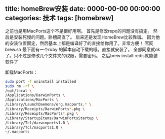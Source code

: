 title: homeBrew安装
date: 0000-00-00 00:00:00
categories: 技术
tags: [homebrew]
---

之前也是用MacPorts这个不是很好用啊。
首先是修改repo的问题没有搞定。
然后是安装死慢的问题。卧槽简直了。
后来还是发现HomeBrew比较靠谱。
因为他的安装位置固定，然后基本上都是编译好了的直接给你用了。非常方便！
官网 brew.sh 最下面有一个ruby 的脚本自动下载的哦。直接就安装了。
全部同意就ok了。只不过是修改几个文件夹的权限，需要密码。
之后brew install redis就能装软件了

卸载MacPorts：
```bash
sudo port -f uninstall installed
sudo rm -rf \
/opt/local \
/Applications/DarwinPorts \
/Applications/MacPorts \
/Library/LaunchDaemons/org.macports.* \
/Library/Receipts/DarwinPorts*.pkg \
/Library/Receipts/MacPorts*.pkg \
/Library/StartupItems/DarwinPortsStartup \
/Library/Tcl/darwinports1.0 \
/Library/Tcl/macports1.0 \
~/.macports
```
